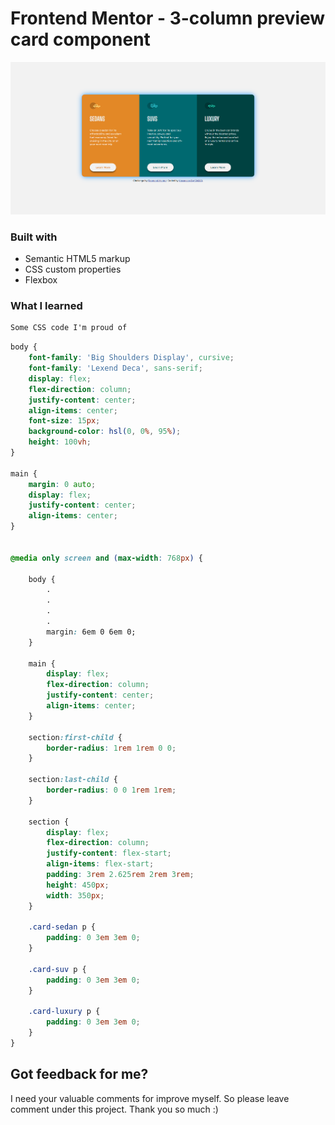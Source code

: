 # Frontend Mentor - 3-column preview card component

![Design preview for the 3-column preview card component coding challenge](./design/desktop.png)

### Built with

- Semantic HTML5 markup
- CSS custom properties
- Flexbox

### What I learned


```html
Some CSS code I'm proud of
```

```css
body {
    font-family: 'Big Shoulders Display', cursive;
    font-family: 'Lexend Deca', sans-serif;
    display: flex;
    flex-direction: column;
    justify-content: center;
    align-items: center;
    font-size: 15px;
    background-color: hsl(0, 0%, 95%);
    height: 100vh;
}

main {
    margin: 0 auto;
    display: flex;
    justify-content: center;
    align-items: center;
}


@media only screen and (max-width: 768px) {

    body {
        .
        .
        .
        .
        margin: 6em 0 6em 0;
    }

    main {
        display: flex;
        flex-direction: column;
        justify-content: center;
        align-items: center;
    }

    section:first-child {
        border-radius: 1rem 1rem 0 0;
    }

    section:last-child {
        border-radius: 0 0 1rem 1rem;
    }

    section {
        display: flex;
        flex-direction: column;
        justify-content: flex-start;
        align-items: flex-start;
        padding: 3rem 2.625rem 2rem 3rem;
        height: 450px;
        width: 350px;
    }

    .card-sedan p {
        padding: 0 3em 3em 0;
    }

    .card-suv p {
        padding: 0 3em 3em 0;
    }

    .card-luxury p {
        padding: 0 3em 3em 0;
    }
}
```

## Got feedback for me?

I need your valuable comments for improve myself. So please leave comment under this project. Thank you so much :)
